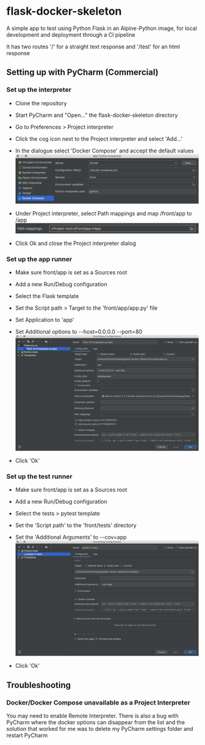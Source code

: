 # flask-docker-skeleton

A simple app to test using Python Flask in an Alpine-Python image, for local development and deployment through a CI pipeline

It has two routes '/' for a straight text response and '/test' for an html response

## Setting up with PyCharm (Commercial)

### Set up the interpreter

* Clone the repository
* Start PyCharm and "Open..." the flask-docker-skeleton directory
* Go to Preferences > Project interpreter
* Click the cog icon next to the Project interpreter and select 'Add...'
* In the dialogue select 'Docker Compose' and accept the default values
![Docker Compose Settings](readme_images/AddInterpreter.png)

* Under Project interpreter, select Path mappings and map /front/app to /app
![Path Mapping](readme_images/PathMapping.png)

* Click Ok and close the Project interpreter dialog

### Set up the app runner

* Make sure front/app is set as a Sources root
* Add a new Run/Debug configuration
* Select the Flask template
* Set the Script path > Target to the 'front/app/app.py' file
* Set Application to 'app'
* Set Additional options to --host=0.0.0.0 --port=80
![App Configuration](readme_images/AppConfiguration.png)

* Click 'Ok'

### Set up the test runner

* Make sure front/app is set as a Sources root
* Add a new Run/Debug configuration
* Select the tests > pytest template
* Set the 'Script path' to the 'front/tests' directory
* Set the 'Additional Arguments' to --cov=app
![Test Configuration](readme_images/TestConfiguration.png)

* Click 'Ok'

## Troubleshooting

### Docker/Docker Compose unavailable as a Project Interpreter

You may need to enable Remote Interpreter. There is also a bug with PyCharm where the docker options can disappear from the list and the solution that worked for me was to delete my PyCharm settings folder and restart PyCharm

